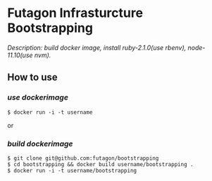 # Futagon Infrasturcture Bootstrapping

_Description: build docker image, install ruby-2.1.0(use rbenv), node-11.10(use nvm)._

## How to use
### _use dockerimage_
```
$ docker run -i -t username
```
or
### _build dockerimage_
```
$ git clone git@github.com:futagon/bootstrapping
$ cd bootstrapping && docker build username/bootstrapping .
$ docker run -i -t username/bootstrapping
```
